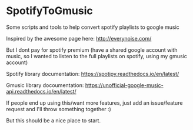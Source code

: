 # SpotifyToGmusic
Some scripts and tools to help convert spotify playlists to google music


Inspired by the awesome page here: http://everynoise.com/

But I dont pay for spotify premium (have a shared google account with music, so I wanted to listen to the full playlists on spotify, using my gmusic account)

Spotify library documentation: https://spotipy.readthedocs.io/en/latest/

Gmusic library docoumentation: https://unofficial-google-music-api.readthedocs.io/en/latest/

If people end up using this/want more features, just add an issue/feature request and I'll throw something together :)

But this should be a nice place to start.
